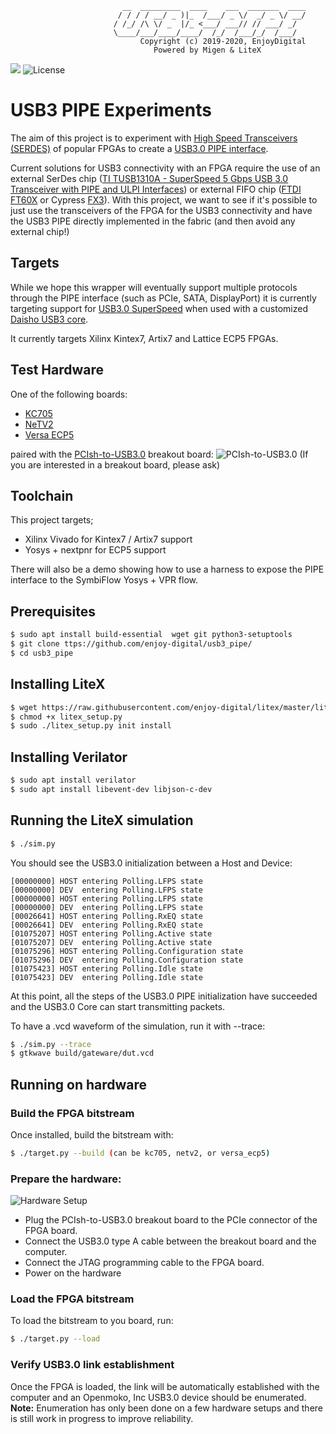 ```
                         __  _________  ____    ___  _______  ____
                        / / / / __/ _ )|_  /___/ _ \/  _/ _ \/ __/
                       / /_/ /\ \/ _  |/_ <___/ ___// // ___/ _/
                       \____/___/____/____/  /_/  /___/_/  /___/
                             Copyright (c) 2019-2020, EnjoyDigital
                                Powered by Migen & LiteX
```
[![](https://travis-ci.com/enjoy-digital/usb3_pipe.svg?branch=master)](https://travis-ci.com/enjoy-digital/usb3_pipe)
![License](https://img.shields.io/badge/License-BSD%202--Clause-orange.svg)
# USB3 PIPE Experiments

The aim of this project is to experiment with [High Speed Transceivers (SERDES)](https://en.wikipedia.org/wiki/Multi-gigabit_transceiver) of popular FPGAs to create a [USB3.0 PIPE interface](https://www.intel.com/content/dam/www/public/us/en/documents/white-papers/phy-interface-pci-express-sata-usb30-architectures-3.1.pdf).

Current solutions for USB3 connectivity with an FPGA require the use of an external SerDes chip ([TI TUSB1310A - SuperSpeed 5 Gbps USB 3.0 Transceiver with PIPE and ULPI Interfaces](http://www.ti.com/product/TUSB1310A)) or external FIFO chip ([FTDI FT60X](https://www.ftdichip.com/Products/ICs/FT600.html) or Cypress [FX3](https://www.cypress.com/products/ez-usb-fx3-superspeed-usb-30-peripheral-controller)). With this project, we want to see if it's possible to just use the transceivers of the FPGA for the USB3 connectivity and have the USB3 PIPE directly implemented in the fabric (and then avoid any external chip!)

## Targets
While we hope this wrapper will eventually support multiple protocols through the PIPE interface (such as PCIe, SATA, DisplayPort) it is currently targeting support for [USB3.0 SuperSpeed](https://en.wikipedia.org/wiki/USB_3.0#Data_encoding) when used with a customized [Daisho USB3 core](https://github.com/enjoy-digital/daisho).

It currently targets Xilinx Kintex7, Artix7 and Lattice ECP5 FPGAs.

## Test Hardware
One of the following boards:
 - [KC705](https://www.xilinx.com/products/boards-and-kits/ek-k7-kc705-g.html)
 - [NeTV2](https://www.crowdsupply.com/alphamax/netv2)
 - [Versa ECP5](http://www.latticesemi.com/en/Products/DevelopmentBoardsAndKits/ECP55GVersaDevKit)

paired with the [PCIsh-to-USB3.0](https://github.com/enjoy-digital/usb3_pipe/blob/master/doc/breakout_board.pdf) breakout board:
![PCIsh-to-USB3.0](https://raw.githubusercontent.com/enjoy-digital/usb3_pipe/master/doc/breakout_board.jpg)
(If you are interested in a breakout board, please ask)

## Toolchain

This project targets;
  - Xilinx Vivado for Kintex7 / Artix7 support
  - Yosys + nextpnr for ECP5 support

There will also be a demo showing how to use a harness to expose the PIPE interface to the SymbiFlow Yosys + VPR flow.


## Prerequisites
```sh
$ sudo apt install build-essential  wget git python3-setuptools
$ git clone ttps://github.com/enjoy-digital/usb3_pipe/
$ cd usb3_pipe
```

## Installing LiteX
```sh
$ wget https://raw.githubusercontent.com/enjoy-digital/litex/master/litex_setup.py
$ chmod +x litex_setup.py
$ sudo ./litex_setup.py init install
```

## Installing Verilator
```sh
$ sudo apt install verilator
$ sudo apt install libevent-dev libjson-c-dev
```

## Running the LiteX simulation
```sh
$ ./sim.py
```
You should see the USB3.0 initialization between a Host and Device:
```
[00000000] HOST entering Polling.LFPS state
[00000000] DEV  entering Polling.LFPS state
[00000000] HOST entering Polling.LFPS state
[00000000] DEV  entering Polling.LFPS state
[00026641] HOST entering Polling.RxEQ state
[00026641] DEV  entering Polling.RxEQ state
[01075207] HOST entering Polling.Active state
[01075207] DEV  entering Polling.Active state
[01075296] HOST entering Polling.Configuration state
[01075296] DEV  entering Polling.Configuration state
[01075423] HOST entering Polling.Idle state
[01075423] DEV  entering Polling.Idle state
```

At this point, all the steps of the USB3.0 PIPE initialization have succeeded and the USB3.0 Core can start transmitting packets.

To have a .vcd waveform of the simulation, run it with --trace:
```sh
$ ./sim.py --trace
$ gtkwave build/gateware/dut.vcd
```

## Running on hardware
### Build the FPGA bitstream
Once installed, build the bitstream with:
```sh
$ ./target.py --build (can be kc705, netv2, or versa_ecp5)
```

### Prepare the hardware:
![Hardware Setup](https://raw.githubusercontent.com/enjoy-digital/usb3_pipe/master/doc/hardware_setup.jpg)
- Plug the PCIsh-to-USB3.0 breakout board to the PCIe connector of the FPGA board.
- Connect the USB3.0 type A cable between the breakout board and the computer.
- Connect the JTAG programming cable to the FPGA board.
- Power on the hardware

### Load the FPGA bitstream
To load the bitstream to you board, run:
```sh
$ ./target.py --load
```

### Verify USB3.0 link establishment
Once the FPGA is loaded, the link will be automatically established with the computer and an Openmoko, Inc USB3.0 device should be enumerated.
**Note:** Enumeration has only been done on a few hardware setups and there is still work in progress to improve reliability.